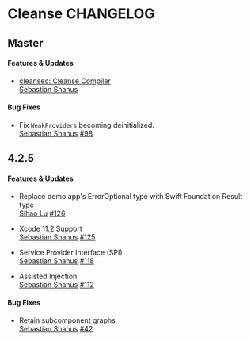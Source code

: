 # Cleanse CHANGELOG

## Master

#### Features & Updates

* [cleansec: Cleanse Compiler](https://github.com/square/Cleanse/tree/master/cleansec)  
  [Sebastian Shanus](https://github.com/sebastianv1)


#### Bug Fixes

* Fix `WeakProviders` becoming deinitialized.  
  [Sebastian Shanus](https://github.com/sebastianv1)
  [#98](https://github.com/square/Cleanse/issues/98)

## 4.2.5

#### Features & Updates

* Replace demo app's ErrorOptional type with Swift Foundation Result type  
  [Sihao Lu](https://github.com/DJBen)
  [#126](https://github.com/square/Cleanse/pull/126)

* Xcode 11.2 Support  
  [Sebastian Shanus](https://github.com/sebastianv1)
  [#125](https://github.com/square/Cleanse/issues/125)

* Service Provider Interface (SPI)  
  [Sebastian Shanus](https://github.com/sebastianv1)
  [#118](https://github.com/square/Cleanse/issues/118)

* Assisted Injection  
  [Sebastian Shanus](https://github.com/sebastianv1)
  [#112](https://github.com/square/Cleanse/issues/112)

#### Bug Fixes

* Retain subcomponent graphs  
  [Sebastian Shanus](https://github.com/sebastianv1)
  [#42](https://github.com/square/Cleanse/issues/42)
